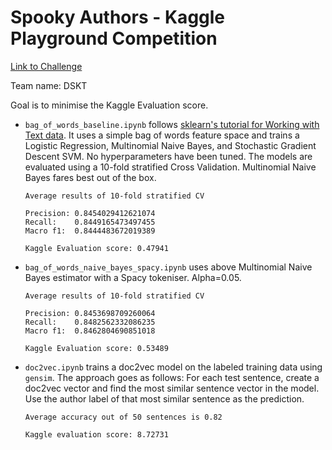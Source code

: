 # Spooky Authors - Kaggle Playground Competition

[Link to Challenge](https://www.kaggle.com/c/spooky-author-identification)

Team name: DSKT

Goal is to minimise the Kaggle Evaluation score.

- `bag_of_words_baseline.ipynb` follows [sklearn's tutorial for Working with Text data](http://scikit-learn.org/stable/tutorial/text_analytics/working_with_text_data.html). It uses a simple bag of words feature space and trains a Logistic Regression, Multinomial Naive Bayes, and Stochastic Gradient Descent SVM. No hyperparameters have been tuned. The models are evaluated using a 10-fold stratified Cross Validation. Multinomial Naive Bayes fares best out of the box.

	```
	Average results of 10-fold stratified CV
	
	Precision: 0.8454029412621074
	Recall:    0.8449165473497455
	Macro f1:  0.8444483672019389
	
	Kaggle Evaluation score: 0.47941
	
	```
- `bag_of_words_naive_bayes_spacy.ipynb` uses above Multinomial Naive Bayes estimator with a Spacy tokeniser. Alpha=0.05.

	```
	Average results of 10-fold stratified CV

	Precision: 0.8453698709260064
	Recall:    0.8482562332086235
	Macro f1:  0.8462804690851018
	
	Kaggle Evaluation score: 0.53489

	```

- `doc2vec.ipynb` trains a doc2vec model on the labeled training data using `gensim`. The approach goes as follows: 
For each test sentence, create a doc2vec vector and find the most similar sentence vector in the model. Use the author label of that most similar sentence as the prediction.

	```
	Average accuracy out of 50 sentences is 0.82
	
	Kaggle evaluation score: 8.72731
	
	```